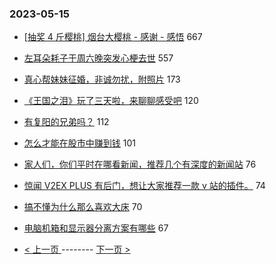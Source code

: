 ### 2023-05-15 
- [[抽奖 4 斤樱桃] 烟台大樱桃 - 感谢 - 感悟](https://www.v2ex.com/t/939979) 667
- [左耳朵耗子于周六晚突发心梗去世](https://www.v2ex.com/t/940072) 557
- [真心帮妹妹征婚，非诚勿扰，附照片](https://www.v2ex.com/t/940146) 173
- [《王国之泪》玩了三天啦，来聊聊感受吧](https://www.v2ex.com/t/940117) 120
- [有复阳的兄弟吗？](https://www.v2ex.com/t/939998) 112
- [怎么才能在股市中赚到钱](https://www.v2ex.com/t/940070) 101
- [家人们，你们平时在哪看新闻，推荐几个有深度的新闻站](https://www.v2ex.com/t/940017) 76
- [惊闻 V2EX PLUS 有后门，想让大家推荐一款 v 站的插件。](https://www.v2ex.com/t/940006) 74
- [搞不懂为什么那么喜欢大床](https://www.v2ex.com/t/940023) 70
- [电脑机箱和显示器分离方案有哪些](https://www.v2ex.com/t/940037) 67 

- [ < 上一页 ](https://github.com/able8/v2ex-hot-record/blob/master/2023-05-14.md) -------- [ 下一页 > ](https://github.com/able8/v2ex-hot-record/blob/master/2023-05-16.md)